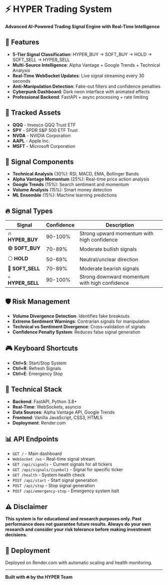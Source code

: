# ⚡ HYPER Trading System

**Advanced AI-Powered Trading Signal Engine with Real-Time Intelligence**

## 🚀 Features

- **5-Tier Signal Classification**: HYPER_BUY → SOFT_BUY → HOLD → SOFT_SELL → HYPER_SELL
- **Multi-Source Intelligence**: Alpha Vantage + Google Trends + Technical Analysis
- **Real-Time WebSocket Updates**: Live signal streaming every 30 seconds
- **Anti-Manipulation Detection**: Fake-out filters and confidence penalties
- **Cyberpunk Dashboard**: Dark neon interface with animated effects
- **Professional Backend**: FastAPI + async processing + rate limiting

## 🎯 Tracked Assets

- **QQQ** - Invesco QQQ Trust ETF
- **SPY** - SPDR S&P 500 ETF Trust
- **NVDA** - NVIDIA Corporation
- **AAPL** - Apple Inc.
- **MSFT** - Microsoft Corporation

## 🧠 Signal Components

- **Technical Analysis** (30%): RSI, MACD, EMA, Bollinger Bands
- **Alpha Vantage Momentum** (25%): Real-time price action analysis
- **Google Trends** (15%): Search sentiment and momentum
- **Volume Analysis** (15%): Smart money detection
- **ML Ensemble** (15%): Machine learning predictions

## 🔥 Signal Types

| Signal | Confidence | Description |
|--------|------------|-------------|
| 🔥 **HYPER_BUY** | 90-100% | Strong upward momentum with high confidence |
| 🟢 **SOFT_BUY** | 70-89% | Moderate bullish signals |
| ⚪ **HOLD** | 50-69% | Neutral/unclear direction |
| 🔴 **SOFT_SELL** | 70-89% | Moderate bearish signals |
| 💀 **HYPER_SELL** | 90-100% | Strong downward momentum with high confidence |

## 🛡️ Risk Management

- **Volume Divergence Detection**: Identifies fake breakouts
- **Extreme Sentiment Warnings**: Contrarian signals for manipulation
- **Technical vs Sentiment Divergence**: Cross-validation of signals
- **Confidence Penalty System**: Reduces false signal generation

## 🎮 Keyboard Shortcuts

- **Ctrl+S**: Start/Stop System
- **Ctrl+R**: Refresh Signals
- **Ctrl+E**: Emergency Stop

## 🔧 Technical Stack

- **Backend**: FastAPI, Python 3.8+
- **Real-Time**: WebSockets, asyncio
- **Data Sources**: Alpha Vantage API, Google Trends
- **Frontend**: Vanilla JavaScript, CSS3, HTML5
- **Deployment**: Render.com

## 📊 API Endpoints

- `GET /` - Main dashboard
- `WebSocket /ws` - Real-time signal stream
- `GET /api/signals` - Current signals for all tickers
- `GET /api/signals/{symbol}` - Signal for specific ticker
- `GET /health` - System health check
- `POST /api/start` - Start signal generation
- `POST /api/stop` - Stop signal generation
- `POST /api/emergency-stop` - Emergency system halt

## ⚠️ Disclaimer

**This system is for educational and research purposes only. Past performance does not guarantee future results. Always do your own research and consider your risk tolerance before making investment decisions.**

## 🚀 Deployment

Deployed on Render.com with automatic scaling and health monitoring.

---

**Built with 🔥 by the HYPER Team**
